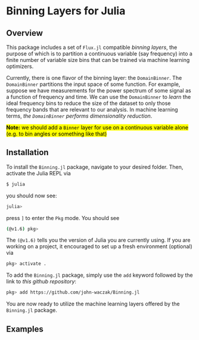 # Binning Layers for Julia
## Overview
This package includes a set of `Flux.jl` compatible *binning layers*, the purpose of which is to partition a continuous variable (say frequency) into a finite number of variable size bins that can be trained via machine learning optimizers. 

Currently, there is one flavor of the binning layer: the `DomainBinner`. The `DomainBinner` partitions the input space of some function. For example, suppose we have measurements for the power spectrum of some signal as a function of frequency and time. We can use the `DomainBinner` to *learn* the ideal frequency bins to reduce the size of the dataset to only those frequency bands that are relevant to our analysis. In machine learning terms, *the `DomainBinner` performs dimensionality reduction*.  


<mark>**Note:** we should add a `Binner` layer for use on a continuous variable alone (e.g. to bin angles or something like that)</mark>


## Installation
To install the `Binning.jl` package, navigate to your desired folder. Then, activate the Julia REPL via 
```bash
$ julia
```
you should now see: 
```bash
julia>
```
press `]` to enter the `Pkg` mode. You should see
```bash
(@v1.6) pkg>
```
The `(@v1.6)` tells you the version of Julia you are currently using. If you are working on a project, it encouraged to set up a fresh environment (optional) via 
```bash
pkg> activate .
```
To add the `Binning.jl` package, simply use the `add` keyword followed by the link to *this github repository*:
```bash
pkg> add https://github.com/john-waczak/Binning.jl
```
You are now ready to utilize the machine learning layers offered by the `Binning.jl` package. 


## Examples
